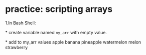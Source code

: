 # practice: scripting arrays

1.In Bash Shell:

\* create variable named `my_arr` with empty value.

\* add to my_arr values apple banana pineapple watermelon melon
strawberry
